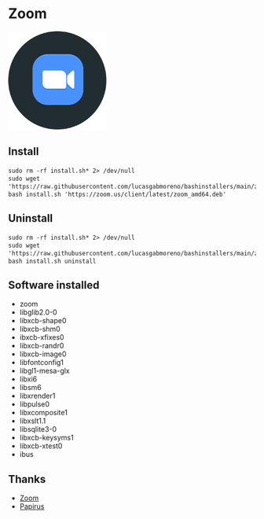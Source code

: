 # Zoom
<img src="preview.svg" width="200">

## Install
```
sudo rm -rf install.sh* 2> /dev/null
sudo wget 'https://raw.githubusercontent.com/lucasgabmoreno/bashinstallers/main/zoom/install.sh'
bash install.sh 'https://zoom.us/client/latest/zoom_amd64.deb'
```

## Uninstall
```
sudo rm -rf install.sh* 2> /dev/null
sudo wget 'https://raw.githubusercontent.com/lucasgabmoreno/bashinstallers/main/zoom/install.sh'
bash install.sh uninstall
```

## Software installed
* zoom
* libglib2.0-0
* libxcb-shape0
* libxcb-shm0
* ibxcb-xfixes0
* libxcb-randr0 
* libxcb-image0 
* libfontconfig1 
* libgl1-mesa-glx 
* libxi6 
* libsm6 
* libxrender1 
* libpulse0 
* libxcomposite1
* libxslt1.1 
* libsqlite3-0 
* libxcb-keysyms1 
* libxcb-xtest0
* ibus

## Thanks
* [Zoom](https://zoom.us/)
* [Papirus](https://github.com/PapirusDevelopmentTeam)
